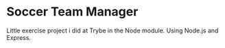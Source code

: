 # Soccer Team Manager

Little exercise project i did at Trybe in the Node module. Using Node.js and Express. 
